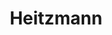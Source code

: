 ---
title: "Heitzmann"
url: /freiburg-im-breisgau/heitzmann-stefan-meier-strasse/
shop: Bäckerei
---